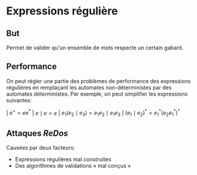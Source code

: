 # Expressions régulière

## But

Permet de valider qu'un ensemble de mots respecte un certain gabarit.

## Performance

On peut régler une partie des problèmes de performance des expressions régulières en remplaçant les automates non-déterministes par des automates déterministes. Par exemple, on peut simplifier les expressions suivantes:

| $e^+ = ee^{*}$
| $e \mid e = e$
| $e_1(e_2 \mid e_3) = e_1e_2 \mid e_1e_3$
| $(e_1 \mid e_2)^{*} = e_1^{*}(e_2e_1^{*})^{*}$

## Attaques *ReDos*

Causées par deux facteurs:

- Expressions régulières mal construites
- Des algorithmes de validations « mal conçus »

